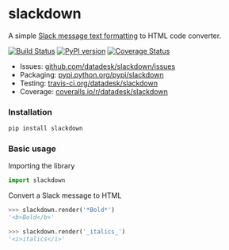 # slackdown

A simple [Slack message text formatting](https://get.slack.help/hc/en-us/articles/202288908-Format-your-messages) to HTML code converter.

[![Build Status](https://travis-ci.org/datadesk/slackdown.png?branch=master)](https://travis-ci.org/datadesk/slackdown)
[![PyPI version](https://badge.fury.io/py/slackdown.png)](http://badge.fury.io/py/slackdown)
[![Coverage Status](https://coveralls.io/repos/datadesk/slackdown/badge.png?branch=master)](https://coveralls.io/r/datadesk/slackdown?branch=master)

* Issues: [github.com/datadesk/slackdown/issues](https://github.com/datadesk/slackdown/issues)
* Packaging: [pypi.python.org/pypi/slackdown](https://pypi.python.org/pypi/slackdown)
* Testing: [travis-ci.org/datadesk/slackdown](https://travis-ci.org/datadesk/slackdown)
* Coverage: [coveralls.io/r/datadesk/slackdown](https://coveralls.io/r/datadesk/slackdown)

### Installation

```python
pip install slackdown
```

### Basic usage

Importing the library

```python
import slackdown
```

Convert a Slack message to HTML

```python
>>> slackdown.render('*Bold*')
'<b>Bold</b>'
```

```python
>>> slackdown.render('_italics_')
'<i>italics</i>'
```
